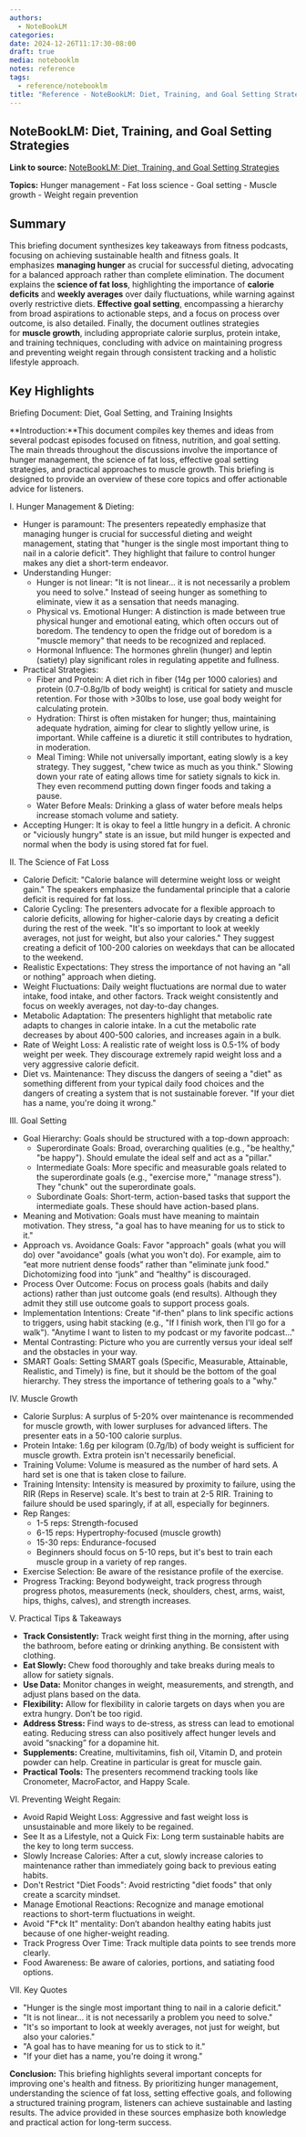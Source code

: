 ```yaml
---
authors:
  - NoteBookLM
categories:
date: 2024-12-26T11:17:30-08:00
draft: true
media: notebooklm
notes: reference
tags:
  - reference/notebooklm
title: "Reference - NoteBookLM: Diet, Training, and Goal Setting Strategies"
---
```


## NoteBookLM: Diet, Training, and Goal Setting Strategies

**Link to source:** [NoteBookLM: Diet, Training, and Goal Setting Strategies](https://notebooklm.google.com/notebook/cd45f4af-7ab2-45a1-8e7e-8debc00738ed?_gl=1*raxuj1*_up*MQ..*_ga*ODY0NjUxMjUzLjE3MzUyMzk0MDg.*_ga_W0LDH41ZCB*MTczNTIzOTQwOC4xLjAuMTczNTIzOTQwOC42MC4wLjA.&gclid=EAIaIQobChMI6-K-wo7GigMVuRKtBh17STf-EAAYASAAEgKz0vD_BwE&original_referer=https:%2F%2Fnotebooklm.google%23)

**Topics:** Hunger management - Fat loss science - Goal setting - Muscle growth - Weight regain prevention

## Summary

This briefing document synthesizes key takeaways from fitness podcasts, focusing on achieving sustainable health and fitness goals. It emphasizes **managing hunger** as crucial for successful dieting, advocating for a balanced approach rather than complete elimination. The document explains the **science of fat loss**, highlighting the importance of **calorie deficits** and **weekly averages** over daily fluctuations, while warning against overly restrictive diets. **Effective goal setting**, encompassing a hierarchy from broad aspirations to actionable steps, and a focus on process over outcome, is also detailed. Finally, the document outlines strategies for **muscle growth**, including appropriate calorie surplus, protein intake, and training techniques, concluding with advice on maintaining progress and preventing weight regain through consistent tracking and a holistic lifestyle approach.

## Key Highlights

Briefing Document: Diet, Goal Setting, and Training Insights

**Introduction:**This document compiles key themes and ideas from several podcast episodes focused on fitness, nutrition, and goal setting. The main threads throughout the discussions involve the importance of hunger management, the science of fat loss, effective goal setting strategies, and practical approaches to muscle growth. This briefing is designed to provide an overview of these core topics and offer actionable advice for listeners.

I. Hunger Management & Dieting:

- Hunger is paramount: The presenters repeatedly emphasize that managing hunger is crucial for successful dieting and weight management, stating that "hunger is the single most important thing to nail in a calorie deficit". They highlight that failure to control hunger makes any diet a short-term endeavor.
- Understanding Hunger:
  - Hunger is not linear: "It is not linear... it is not necessarily a problem you need to solve." Instead of seeing hunger as something to eliminate, view it as a sensation that needs managing.
  - Physical vs. Emotional Hunger: A distinction is made between true physical hunger and emotional eating, which often occurs out of boredom. The tendency to open the fridge out of boredom is a "muscle memory" that needs to be recognized and replaced.
  - Hormonal Influence: The hormones ghrelin (hunger) and leptin (satiety) play significant roles in regulating appetite and fullness.
- Practical Strategies:
  - Fiber and Protein: A diet rich in fiber (14g per 1000 calories) and protein (0.7-0.8g/lb of body weight) is critical for satiety and muscle retention. For those with >30lbs to lose, use goal body weight for calculating protein.
  - Hydration: Thirst is often mistaken for hunger; thus, maintaining adequate hydration, aiming for clear to slightly yellow urine, is important. While caffeine is a diuretic it still contributes to hydration, in moderation.
  - Meal Timing: While not universally important, eating slowly is a key strategy. They suggest, "chew twice as much as you think." Slowing down your rate of eating allows time for satiety signals to kick in. They even recommend putting down finger foods and taking a pause.
  - Water Before Meals: Drinking a glass of water before meals helps increase stomach volume and satiety.
- Accepting Hunger: It is okay to feel a little hungry in a deficit. A chronic or "viciously hungry" state is an issue, but mild hunger is expected and normal when the body is using stored fat for fuel.

II. The Science of Fat Loss

- Calorie Deficit: "Calorie balance will determine weight loss or weight gain." The speakers emphasize the fundamental principle that a calorie deficit is required for fat loss.
- Calorie Cycling: The presenters advocate for a flexible approach to calorie deficits, allowing for higher-calorie days by creating a deficit during the rest of the week. "It's so important to look at weekly averages, not just for weight, but also your calories." They suggest creating a deficit of 100-200 calories on weekdays that can be allocated to the weekend.
- Realistic Expectations: They stress the importance of not having an "all or nothing" approach when dieting.
- Weight Fluctuations: Daily weight fluctuations are normal due to water intake, food intake, and other factors. Track weight consistently and focus on weekly averages, not day-to-day changes.
- Metabolic Adaptation: The presenters highlight that metabolic rate adapts to changes in calorie intake. In a cut the metabolic rate decreases by about 400-500 calories, and increases again in a bulk.
- Rate of Weight Loss: A realistic rate of weight loss is 0.5-1% of body weight per week. They discourage extremely rapid weight loss and a very aggressive calorie deficit.
- Diet vs. Maintenance: They discuss the dangers of seeing a "diet" as something different from your typical daily food choices and the dangers of creating a system that is not sustainable forever. "If your diet has a name, you're doing it wrong."

III. Goal Setting

- Goal Hierarchy: Goals should be structured with a top-down approach:
  - Superordinate Goals: Broad, overarching qualities (e.g., "be healthy," "be happy"). Should emulate the ideal self and act as a "pillar."
  - Intermediate Goals: More specific and measurable goals related to the superordinate goals (e.g., "exercise more," "manage stress"). They "chunk" out the superordinate goals.
  - Subordinate Goals: Short-term, action-based tasks that support the intermediate goals. These should have action-based plans.
- Meaning and Motivation: Goals must have meaning to maintain motivation. They stress, "a goal has to have meaning for us to stick to it."
- Approach vs. Avoidance Goals: Favor "approach" goals (what you will do) over "avoidance" goals (what you won't do). For example, aim to “eat more nutrient dense foods” rather than "eliminate junk food." Dichotomizing food into “junk” and “healthy” is discouraged.
- Process Over Outcome: Focus on process goals (habits and daily actions) rather than just outcome goals (end results). Although they admit they still use outcome goals to support process goals.
- Implementation Intentions: Create "if-then" plans to link specific actions to triggers, using habit stacking (e.g., "If I finish work, then I'll go for a walk"). "Anytime I want to listen to my podcast or my favorite podcast..."
- Mental Contrasting: Picture who you are currently versus your ideal self and the obstacles in your way.
- SMART Goals: Setting SMART goals (Specific, Measurable, Attainable, Realistic, and Timely) is fine, but it should be the bottom of the goal hierarchy. They stress the importance of tethering goals to a "why."

IV. Muscle Growth

- Calorie Surplus: A surplus of 5-20% over maintenance is recommended for muscle growth, with lower surpluses for advanced lifters. The presenter eats in a 50-100 calorie surplus.
- Protein Intake: 1.6g per kilogram (0.7g/lb) of body weight is sufficient for muscle growth. Extra protein isn't necessarily beneficial.
- Training Volume: Volume is measured as the number of hard sets. A hard set is one that is taken close to failure.
- Training Intensity: Intensity is measured by proximity to failure, using the RIR (Reps in Reserve) scale. It's best to train at 2-5 RIR. Training to failure should be used sparingly, if at all, especially for beginners.
- Rep Ranges:
  - 1-5 reps: Strength-focused
  - 6-15 reps: Hypertrophy-focused (muscle growth)
  - 15-30 reps: Endurance-focused
  - Beginners should focus on 5-10 reps, but it's best to train each muscle group in a variety of rep ranges.
- Exercise Selection: Be aware of the resistance profile of the exercise.
- Progress Tracking: Beyond bodyweight, track progress through progress photos, measurements (neck, shoulders, chest, arms, waist, hips, thighs, calves), and strength increases.

V. Practical Tips & Takeaways

- **Track Consistently:** Track weight first thing in the morning, after using the bathroom, before eating or drinking anything. Be consistent with clothing.
- **Eat Slowly:** Chew food thoroughly and take breaks during meals to allow for satiety signals.
- **Use Data:** Monitor changes in weight, measurements, and strength, and adjust plans based on the data.
- **Flexibility:** Allow for flexibility in calorie targets on days when you are extra hungry. Don’t be too rigid.
- **Address Stress:** Find ways to de-stress, as stress can lead to emotional eating. Reducing stress can also positively affect hunger levels and avoid “snacking” for a dopamine hit.
- **Supplements:** Creatine, multivitamins, fish oil, Vitamin D, and protein powder can help. Creatine in particular is great for muscle gain.
- **Practical Tools:** The presenters recommend tracking tools like Cronometer, MacroFactor, and Happy Scale.

VI. Preventing Weight Regain:

- Avoid Rapid Weight Loss: Aggressive and fast weight loss is unsustainable and more likely to be regained.
- See It as a Lifestyle, not a Quick Fix: Long term sustainable habits are the key to long term success.
- Slowly Increase Calories: After a cut, slowly increase calories to maintenance rather than immediately going back to previous eating habits.
- Don't Restrict "Diet Foods": Avoid restricting "diet foods" that only create a scarcity mindset.
- Manage Emotional Reactions: Recognize and manage emotional reactions to short-term fluctuations in weight.
- Avoid "F\*ck It" mentality: Don’t abandon healthy eating habits just because of one higher-weight reading.
- Track Progress Over Time: Track multiple data points to see trends more clearly.
- Food Awareness: Be aware of calories, portions, and satiating food options.

VII. Key Quotes

- "Hunger is the single most important thing to nail in a calorie deficit."
- "It is not linear... it is not necessarily a problem you need to solve."
- "It's so important to look at weekly averages, not just for weight, but also your calories."
- "A goal has to have meaning for us to stick to it."
- "If your diet has a name, you're doing it wrong."

**Conclusion:** This briefing highlights several important concepts for improving one's health and fitness. By prioritizing hunger management, understanding the science of fat loss, setting effective goals, and following a structured training program, listeners can achieve sustainable and lasting results. The advice provided in these sources emphasize both knowledge and practical action for long-term success.

